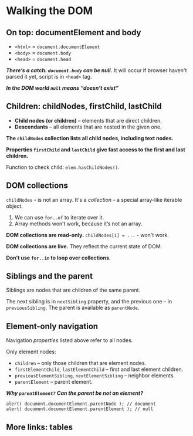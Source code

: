 # Walking the DOM

## On top: documentElement and body


- `<html>` = `document.documentElement`
- `<body>` = `document.body`
- `<head>` = `document.head`

***There’s a catch: `document.body` can be null.***
It will occur if browser haven't parsed it yet, script is in `<head>` tag.

***In the DOM world `null` means “doesn’t exist”***

## Children: childNodes, firstChild, lastChild

- **Child nodes (or children)** – elements that are direct children.
- **Descendants** – all elements that are nested in the given one.

**The `childNodes` collection lists all child nodes, including text nodes.**

**Properties `firstChild` and `lastChild` give fast access to the first and last children.**

Function to check child: `elem.hasChildNodes()`.

## DOM collections

`childNodes` - is not an array. It's a *collection* - a special array-like iterable object.

1. We can use `for..of` to iterate over it.
2. Array methods won’t work, because it’s not an array.

**DOM collections are read-only.**
`childNodes[i] = ...` - won't work.

**DOM collections are live.**
They reflect the current state of DOM.

**Don’t use `for..in` to loop over collections.**

## Siblings and the parent

Siblings are nodes that are children of the same parent.

The next sibling is in `nextSibling` property, and the previous one – in `previousSibling`.  The parent is available as `parentNode`.

## Element-only navigation

Navigation *properties* listed above refer to all nodes.

Only element nodes:

- `children` – only those children that are element nodes. 
- `firstElementChild`, `lastElementChild` – first and last element children. 
- `previousElementSibling`, `nextElementSibling` – neighbor elements. 
- `parentElement` – parent element.

***Why `parentElement?` Can the parent be not an element?***

```
alert( document.documentElement.parentNode ); // document
alert( document.documentElement.parentElement ); // null
```

## More links: tables


